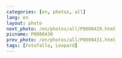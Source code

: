```yaml
---
categories: [en, photos, all]
lang: en
layout: photo
next_photo: /en/photos/all/P0000429.html
picname: P0000430
prev_photo: /en/photos/all/P0000431.html
tags: [Fotofalle, Leopard]
---
```

